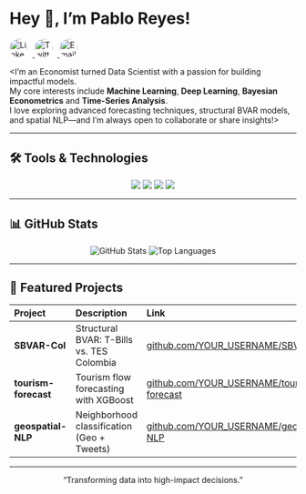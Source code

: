 # Hey 👋, I’m **Pablo Reyes**!


<p align="left">
  <a href="https://www.linkedin.com/in/pablo-alejandro-reyes-granados/" target="_blank" rel="noreferrer">
    <img src="https://img.shields.io/badge/LinkedIn-0A66C2?style=flat&logo=linkedin&logoColor=white"
         alt="LinkedIn"
         width="32" style="border-radius:50%; margin-right:8px;" />
  </a>
  <a href="https://twitter.com/yourhandle" target="_blank" rel="noreferrer">
    <img src="https://img.shields.io/badge/Twitter-1DA1F2?style=flat&logo=twitter&logoColor=white"
         alt="Twitter"
         width="32" style="border-radius:50%; margin-right:8px;" />
  </a>
  <a href="mailto:alejogranados229@gmail.com" target="_blank" rel="noreferrer">
    <img src="https://img.shields.io/badge/Email-D14836?style=flat&logo=gmail&logoColor=white"
         alt="Email"
         width="32" style="border-radius:50%;" />
  </a>
</p>

<I’m an Economist turned Data Scientist with a passion for building impactful models.  
My core interests include **Machine Learning**, **Deep Learning**, **Bayesian Econometrics** and **Time-Series Analysis**.  
I love exploring advanced forecasting techniques, structural BVAR models, and spatial NLP—and I’m always open to collaborate or share insights!>

---

## 🛠️ Tools & Technologies

<p align="center">
  <img src="https://img.shields.io/badge/Python-3776AB?style=flat&logo=python&logoColor=white" />
  <img src="https://img.shields.io/badge/PyTorch-EE4C2C?style=flat&logo=pytorch&logoColor=white" />
  <img src="https://img.shields.io/badge/Stata-0A2239?style=flat&logo=stata&logoColor=white" />
  <img src="https://img.shields.io/badge/GitHub%20Actions-2088FF?style=flat&logo=githubactions&logoColor=white" />
  <!-- add more badges from https://shields.io/ -->
</p>

---

## 📊 GitHub Stats

<p align="center">
  <img src="https://github-readme-stats.vercel.app/api?username=YOUR_USERNAME&show_icons=true&theme=dark" alt="GitHub Stats" />
  <img src="https://github-readme-stats.vercel.app/api/top-langs/?username=YOUR_USERNAME&layout=compact&theme=dark" alt="Top Languages" />
</p>

---

## 🚀 Featured Projects

| Project               | Description                                  | Link                                                         |
| :-------------------- | :------------------------------------------- | :----------------------------------------------------------- |
| **SBVAR-Col**         | Structural BVAR: T-Bills vs. TES Colombia    | [github.com/YOUR_USERNAME/SBVAR-Col](https://github.com/YOUR_USERNAME/SBVAR-Col) |
| **tourism-forecast**   | Tourism flow forecasting with XGBoost        | [github.com/YOUR_USERNAME/tourism-forecast](https://github.com/YOUR_USERNAME/tourism-forecast) |
| **geospatial-NLP**    | Neighborhood classification (Geo + Tweets)   | [github.com/YOUR_USERNAME/geospatial-NLP](https://github.com/YOUR_USERNAME/geospatial-NLP) |

---

<p align="center">
  “Transforming data into high-impact decisions.”
</p>
